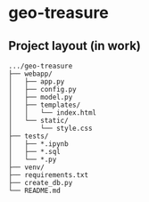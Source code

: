 # geo-treasure

## Project layout (in work)

```
.../geo-treasure
├── webapp/
│   ├── app.py
│   ├── config.py
│   ├── model.py
│   ├── templates/
│   │   └── index.html
│   └── static/
│       └── style.css
├── tests/
│   ├── *.ipynb
│   ├── *.sql
│   └── *.py
├── venv/
├── requirements.txt
├── create_db.py
└── README.md
```
